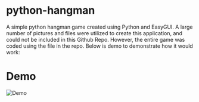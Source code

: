 # python-hangman

A simple python hangman game created using Python and EasyGUI. A large number of pictures and files were utilized to create this application, and could not be included in this Github Repo. However, the entire game was coded using the file in the repo. Below is demo to demonstrate how it would work:

# Demo

![Demo](demo.gif)
